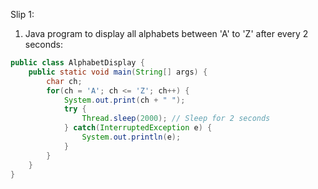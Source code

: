 Slip 1:
1. Java program to display all alphabets between 'A' to 'Z' after every 2 seconds:

```java
public class AlphabetDisplay {
    public static void main(String[] args) {
        char ch;
        for(ch = 'A'; ch <= 'Z'; ch++) {
            System.out.print(ch + " ");
            try {
                Thread.sleep(2000); // Sleep for 2 seconds
            } catch(InterruptedException e) {
                System.out.println(e);
            }
        }
    }
}
